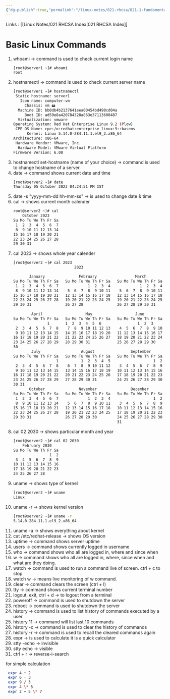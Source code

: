 ```yaml
---
{"dg-publish":true,"permalink":"/linux-notes/021-rhcsa/021-1-fundamentals-of-computer/021-1-12-basic-linux-commands/","noteIcon":"","created":"2023-10-07T13:47:51.319+05:30","updated":"2023-10-13T17:06:17.936+05:30"}
---
```


Links : [[Linux Notes/021 RHCSA Index\|021 RHCSA Index]]

# Basic Linux Commands

1. whoami &rarr; command is used to check current login name
	```bash
	[root@server1 ~]# whoami
	root
	```
1. hostnamectl &rarr; command is used to check current server name
	```bash
	[root@server1 ~]# hostnamectl
	 Static hostname: server1
       Icon name: computer-vm
         Chassis: vm 🖴
      Machine ID: bb0db4b2137641eea00454bd490cd04a
         Boot ID: ad59e8a420784328a863e37113600487
	  Virtualization: vmware
	Operating System: Red Hat Enterprise Linux 9.2 (Plow)     
     CPE OS Name: cpe:/o:redhat:enterprise_linux:9::baseos
          Kernel: Linux 5.14.0-284.11.1.el9_2.x86_64
    Architecture: x86-64
	 Hardware Vendor: VMware, Inc.
	  Hardware Model: VMware Virtual Platform
	Firmware Version: 6.00
	```
1. hostnamectl set-hostname (name of your choice) &rarr; command is used to change hostname of a server. 
2. date &rarr; command shows current date and time
	```bash
	[root@server2 ~]# date
	Thursday 05 October 2023 04:24:51 PM IST
	```
1. date -s "yyyy-mm-dd hh-mm-ss" &rarr; is used to change date & time
2. cal &rarr; shows current month calender
	```bash
	root@server2 ~]# cal
	    October 2023    
	Su Mo Tu We Th Fr Sa
	 1  2  3  4  5  6  7
	 8  9 10 11 12 13 14
	15 16 17 18 19 20 21
	22 23 24 25 26 27 28
	29 30 31            

	```
1. cal 2023 &rarr; shows whole year calender
	```bash
	[root@server2 ~]# cal 2023
                               2023                               

	       January               February                 March       
	Su Mo Tu We Th Fr Sa   Su Mo Tu We Th Fr Sa   Su Mo Tu We Th Fr Sa
	 1  2  3  4  5  6  7             1  2  3  4             1  2  3  4
	 8  9 10 11 12 13 14    5  6  7  8  9 10 11    5  6  7  8  9 10 11
	15 16 17 18 19 20 21   12 13 14 15 16 17 18   12 13 14 15 16 17 18
	22 23 24 25 26 27 28   19 20 21 22 23 24 25   19 20 21 22 23 24 25
	29 30 31               26 27 28               26 27 28 29 30 31   
                                                                  
	        April                   May                   June        
	Su Mo Tu We Th Fr Sa   Su Mo Tu We Th Fr Sa   Su Mo Tu We Th Fr Sa
                   1       1  2  3  4  5  6                1  2  3
	 2  3  4  5  6  7  8    7  8  9 10 11 12 13    4  5  6  7  8  9 10
	 9 10 11 12 13 14 15   14 15 16 17 18 19 20   11 12 13 14 15 16 17
	16 17 18 19 20 21 22   21 22 23 24 25 26 27   18 19 20 21 22 23 24
	23 24 25 26 27 28 29   28 29 30 31            25 26 27 28 29 30   
	30                                                                
	        July                  August                September     
	Su Mo Tu We Th Fr Sa   Su Mo Tu We Th Fr Sa   Su Mo Tu We Th Fr Sa
	                   1          1  2  3  4  5                   1  2
	 2  3  4  5  6  7  8    6  7  8  9 10 11 12    3  4  5  6  7  8  9
	 9 10 11 12 13 14 15   13 14 15 16 17 18 19   10 11 12 13 14 15 16
	16 17 18 19 20 21 22   20 21 22 23 24 25 26   17 18 19 20 21 22 23
	23 24 25 26 27 28 29   27 28 29 30 31         24 25 26 27 28 29 30
	30 31                                                             
	       October               November               December      
	Su Mo Tu We Th Fr Sa   Su Mo Tu We Th Fr Sa   Su Mo Tu We Th Fr Sa
	 1  2  3  4  5  6  7             1  2  3  4                   1  2
	 8  9 10 11 12 13 14    5  6  7  8  9 10 11    3  4  5  6  7  8  9
	15 16 17 18 19 20 21   12 13 14 15 16 17 18   10 11 12 13 14 15 16
	22 23 24 25 26 27 28   19 20 21 22 23 24 25   17 18 19 20 21 22 23
	29 30 31               26 27 28 29 30         24 25 26 27 28 29 30
	                                              31                  

	```
1. cal 02 2030 &rarr; shows particular month and year
	```bash
	[root@server2 ~]# cal 02 2030
	    February 2030   
	Su Mo Tu We Th Fr Sa
	                1  2
	 3  4  5  6  7  8  9
	10 11 12 13 14 15 16
	17 18 19 20 21 22 23
	24 25 26 27 28      
	```
1. uname &rarr; shows type of kernel
	```bash
	[root@server2 ~]# uname
	Linux
	```
1. uname -r &rarr; shows kernel version
	```bash
	[root@server2 ~]# uname -r
	5.14.0-284.11.1.el9_2.x86_64
	```
1. uname -a &rarr; shows everything about kernel
2. cat /etc/redhat-release &rarr; shows OS version
3. uptime &rarr; command shows server uptime
4. users &rarr; command shows currently logged in username
5. who &rarr; command shows who all are logged in, where and since when
6. w &rarr; command shows who all are logged in, where, since when and what are they doing.
7. watch &rarr; command is used to run a command live of screen. ctrl + c to stop
8. watch w &rarr; means live monitoring of w command.
9. clear &rarr; command clears the screen (ctrl + l)
10. tty &rarr; command shows current terminal number 
11. logout, exit, ctrl + d &rarr; to logout from a terminal
12. poweroff &rarr; command is used to shutdown the server
13. reboot &rarr; command is used to shutdown the server
14. history &rarr; command is used to list history of commands executed by a user
15. history 11  &rarr; command will list last 10 commands
16. history -c &rarr; command is used to clear the history of commands
17. history -r &rarr; command is used to recall the cleared commands again
18. expr &rarr; is used to calculate it is a quick calculator
19. stty -echo &rarr; invisible
20. stty echo &rarr; visible
21. ctrl + r &rarr; reverse-i-search

 for simple calculation
``` bash
 expr 4 + 2
 expr 6 - 3
 expr 9 / 3
 expr 4 \* 5
 expr 2 + 5 \* 7
```
	
	